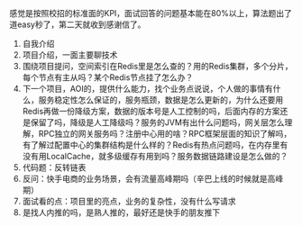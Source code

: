 
感觉是按照校招的标准面的KPI，面试回答的问题基本能在80%以上，算法题出了道easy秒了，第二天就收到感谢信了。

1. 自我介绍
2. 项目介绍，一面主要聊技术
3. 围绕项目提问，空间索引在Redis里是怎么查的？用的Redis集群，多个分片，每个节点有主从吗？某个Redis节点挂了怎么办？
4. 下一个项目，AOI的，提供什么能力，找个业务点说说，个人做的事情有什么，服务稳定性怎么保证的，服务瓶颈，数据是怎么更新的，为什么还要用Redis再做一份降级方案，数据的版本号是人工控制的吗，后面内存的方案还是保留了吗，降级是人工降级吗？服务的JVM有出什么问题吗，网关层怎么理解，RPC独立的网关服务吗？注册中心用的啥？RPC框架层面的知识了解吗，有了解过配置中心的集群结构是什么样的？Redis有热点问题吗，在内存里有没有用LocalCache，就多级缓存有用到吗？服务数据链路建设是怎么做的？
5. 代码题：反转链表
6. 反问：快手电商的业务场景，会有流量高峰期吗（辛巴上线的时候就是高峰期）
7. 面试看的点：项目里的亮点，业务的复杂性，没有什么写请求
8. 是找人内推的吗，是熟人推的，最好还是快手的朋友推下

